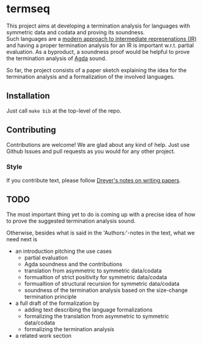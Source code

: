 # termseq

This project aims at developing a termination analysis for languages with symmetric data and codata and proving its soundness.\
Such languages are a [modern approach to intermediate represenations (IR)](https://www.microsoft.com/en-us/research/wp-content/uploads/2016/04/sequent-calculus-icfp16.pdf) and having a proper termination analysis for an IR is important w.r.t. partial evaluation.
As a byproduct, a soundness proof would be helpful to prove the termination analysis of [Agda](https://github.com/agda) sound.

So far, the project consists of a paper sketch explaining the idea for the termination analysis and a formalization of the involved languages.

## Installation

Just call `make bib` at the top-level of the repo.

## Contributing

Contributions are welcome!
We are glad about any kind of help.
Just use Github Issues and pull requests as you would for any other project.

### Style

If you contribute text, please follow [Dreyer's notes on writing papers](https://people.mpi-sws.org/~dreyer/talks/talk-plmw16.pdf).

## TODO

The most important thing yet to do is coming up with a precise idea of how to prove the suggested termination analysis sound.

Otherwise, besides what is said in the 'Authors:'-notes in the text, what we need next is

- an introduction pitching the use cases
  * partial evaluation
  * Agda soundness
  and the contributions
  * translation from asymmetric to symmetric data/codata
  * formualtion of strict positivity for symmetric data/codata
  * formualtion of structural recursion for symmetric data/codata
  * soundness of the termination analysis based on the size-change termination principle
- a full draft of the formalization by
  * adding text describing the language formalizations
  * formalizing the translation from asymmetric to symmetric data/codata
  * formalizing the termination analysis
- a related work section

